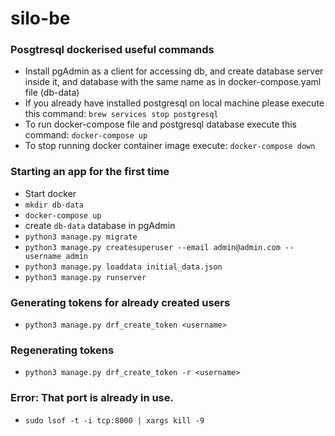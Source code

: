 # silo-be

### Posgtresql dockerised useful commands
- Install pgAdmin as a client for accessing db, and create database server inside it, and database with the same name as in docker-compose.yaml file (db-data)
- If you already have installed postgresql on local machine please execute this command: `brew services stop postgresql`
- To run docker-compose file and postgresql database execute this command: `docker-compose up`
- To stop running docker container image execute: `docker-compose down`

### Starting an app for the first time
- Start docker
- `mkdir db-data`
- `docker-compose up`
- create `db-data` database in pgAdmin
- `python3 manage.py migrate`
- `python3 manage.py createsuperuser --email admin@admin.com --username admin`
- `python3 manage.py loaddata initial_data.json`
- `python3 manage.py runserver`


### Generating tokens for already created users
- `python3 manage.py drf_create_token <username>`


### Regenerating tokens
- `python3 manage.py drf_create_token -r <username>`


### Error: That port is already in use.
- `sudo lsof -t -i tcp:8000 | xargs kill -9`